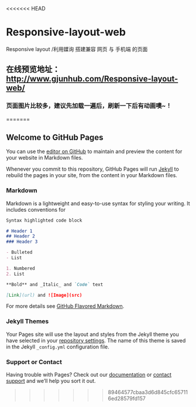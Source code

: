 <<<<<<< HEAD
# Responsive-layout-web
Responsive layout /利用媒询 搭建兼容 网页 与 手机端 的页面

## 在线预览地址：http://www.gjunhub.com/Responsive-layout-web/

### 页面图片比较多，建议先加载一遍后，刷新一下后有动画噢~！ 
=======
## Welcome to GitHub Pages

You can use the [editor on GitHub](https://github.com/gjunhub/Responsive-layout-web/edit/master/README.md) to maintain and preview the content for your website in Markdown files.

Whenever you commit to this repository, GitHub Pages will run [Jekyll](https://jekyllrb.com/) to rebuild the pages in your site, from the content in your Markdown files.

### Markdown

Markdown is a lightweight and easy-to-use syntax for styling your writing. It includes conventions for

```markdown
Syntax highlighted code block

# Header 1
## Header 2
### Header 3

- Bulleted
- List

1. Numbered
2. List

**Bold** and _Italic_ and `Code` text

[Link](url) and ![Image](src)
```

For more details see [GitHub Flavored Markdown](https://guides.github.com/features/mastering-markdown/).

### Jekyll Themes

Your Pages site will use the layout and styles from the Jekyll theme you have selected in your [repository settings](https://github.com/gjunhub/Responsive-layout-web/settings). The name of this theme is saved in the Jekyll `_config.yml` configuration file.

### Support or Contact

Having trouble with Pages? Check out our [documentation](https://help.github.com/categories/github-pages-basics/) or [contact support](https://github.com/contact) and we’ll help you sort it out.
>>>>>>> 89464577cbaa3d6d845cfc657116ed28579fd157
